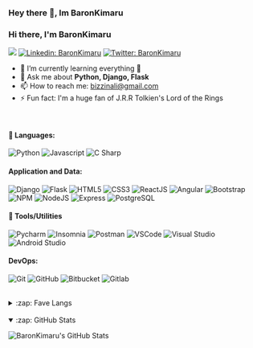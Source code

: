 ### Hey there 👋, Im BaronKimaru

<!--
**BaronKimaru/baronkimaru** is a ✨ _special_ ✨ repository because its `README.md` (this file) appears on your GitHub profile.
[![Github](https://img.shields.io/github/followers/baronkimaru?label=Follow&style=social)](https://github.com/baronkimaru)

Here are some ideas to get you started:

- 🔭 I’m currently working on ...
- 🌱 I’m currently learning ...
- 👯 I’m looking to collaborate on ...
- 🤔 I’m looking for help with ...
- 💬 Ask me about ...
- 📫 How to reach me: ...
- 😄 Pronouns: ...
- ⚡ Fun fact: ...
-->

### Hi there, I'm BaronKimaru

![](https://visitor-badge.laobi.icu/badge?page_id=baronkimaru.baronkimaru)
[![Linkedin: BaronKimaru](https://img.shields.io/badge/-baronkimaru-blue?style=flat-square&logo=Linkedin&logoColor=white&link=https://www.linkedin.com/in/baronkimaru/)](https://www.linkedin.com/in/baronkimaru/)
[![Twitter: BaronKimaru](https://img.shields.io/twitter/follow/BaronKimaru?style=social)](https://twitter.com/baronkimaru)

- 🌱 I’m currently learning everything 🤔
- 💬 Ask me about **Python, Django, Flask**
- 📫 How to reach me: bizzinali@gmail.com
- ⚡️ Fun fact: I'm a huge fan of J.R.R Tolkien's Lord of the Rings

<!--
## ✉️ Find me on:
<p align="center">
 <a href="https://baronkimaru.github.io/" target="_blank" rel="noopener noreferrer"> <img src="https://raw.githubusercontent.com/iconic/open-iconic/master/svg/globe.svg" alt="Python" height="40" style="vertical-align:top; margin:4px"> </a>
 <a href="mailto:bizzinali@gmail.com"> <img src="https://cdn.jsdelivr.net/npm/simple-icons@v3/icons/gmail.svg" alt="Python" height="40" style="vertical-align:top; margin:4px"></a>
</p>
-->

<br />

#### 🧰 Languages:

![Python](https://img.shields.io/badge/-Python-blue?logo=Python&logoColor=white)
![Javascript](https://img.shields.io/badge/-JavaScript-EDD222?style=flat&logo=javascript&logoColor=white)
![C Sharp](https://img.shields.io/badge/-C%20Sharp-239120?style=flat&logo=c-sharp&logoColor=white)

#### Application and Data:

![Django](https://img.shields.io/badge/-Django-092E20?style=flat&logo=Django&logoColor=white)
![Flask](https://img.shields.io/badge/-Flask-FFFFFF?style=flat&logo=Flask&logoColor=black)
![HTML5](https://img.shields.io/badge/-HTML5-E34F26?style=flat&logo=html5&logoColor=white)
![CSS3](https://img.shields.io/badge/-CSS3-1572B6?style=flat&logo=css3)
![ReactJS](https://img.shields.io/badge/-ReactJS-51CBF2?style=flat&logo=react&logoColor=white)
![Angular](https://img.shields.io/badge/-Angular-DD0031?style=flat&logo=Angular&logoColor=white)
![Bootstrap](https://img.shields.io/badge/-Bootstrap-563D7C?style=flat&logo=bootstrap&logoColor=white)
![NPM](https://img.shields.io/badge/-NPM-CB3837?style=flat&logo=npm&logoColor=white)
![NodeJS](http://img.shields.io/badge/-NodeJS-6EBF20?style=flat&logo=node.js&logoColor=white)
![Express](http://img.shields.io/badge/-Express-black?style=flat&logo=express&logoColor=white)
![PostgreSQL](http://img.shields.io/badge/-PostgreSQL-4169E1?style=flat&logo=PostgreSQL&logoColor=white)
 
#### 🧰 Tools/Utilities 

![Pycharm](https://img.shields.io/badge/-Pycharm-000000?style=flat&logo=pycharm&logoColor=white)
![Insomnia](https://img.shields.io/badge/-Insomnia-5849BE?style=flat&logo=insomnia&logoColor=white)
![Postman](https://img.shields.io/badge/-Postman-FF6C37?style=flat&logo=postman&logoColor=white)
![VSCode](https://img.shields.io/badge/-VSCode-007ACC?style=flat&logo=visual-studio-code&logoColor=white)
![Visual Studio](https://img.shields.io/badge/-Visual%20Studio-5C2D91?style=flat&logo=visual-studio&logoColor=white)
![Android Studio](https://img.shields.io/badge/-Android%20Studio-3DDC84?style=flat&logo=android-studio&logoColor=white)

#### DevOps:

![Git](https://img.shields.io/badge/-Git-F05032?style=flat&logo=git&logoColor=white)
![GitHub](https://img.shields.io/badge/-Github-181717?style=flat&logo=github&logoColor=white)
![Bitbucket](https://img.shields.io/badge/-Bitbucket-0052CC?style=flat&logo=Bitbucket&logoColor=white)
![Gitlab](https://img.shields.io/badge/-Gitlab-FCA121?style=flat&logo=Gitlab&logoColor=white)

<!--
### 🧰 Softwares:
<p>
<img src="https://raw.githubusercontent.com/github/explore/80688e429a7d4ef2fca1e82350fe8e3517d3494d/topics/visual-studio-code/visual-studio-code.png" alt="VS Code" height="40" style="vertical-align:top; margin:4px">
 <img src="https://raw.githubusercontent.com/github/explore/80688e429a7d4ef2fca1e82350fe8e3517d3494d/topics/python/python.png" alt="Python" height="40" style="vertical-align:top; margin:4px">
<img src="https://raw.githubusercontent.com/github/explore/80688e429a7d4ef2fca1e82350fe8e3517d3494d/topics/javascript/javascript.png" alt="Javascript" height="40" style="vertical-align:top; margin:4px">
</p>
-->


<br />

<details>
  <summary>:zap: Fave Langs </summary>

  <img align="left" 
       alt="BaronKimaru's Top Langs" 
       src="https://github-readme-stats.vercel.app/api/top-langs/?username=baronkimaru&&exclude_repo=baronkimaru&show_icons=true&theme=merko" 
  />

</details>  

<br>
  
<details open>
  <summary>:zap: GitHub Stats</summary>

  <img 
       align="left" 
       alt="BaronKimaru's GitHub Stats" 
       src="https://github-readme-stats.vercel.app/api?username=baronkimaru&show_icons=true&bg_color=30,e96443,904e95&title_color=fff&text_color=fff)
" 
  />

</details>
